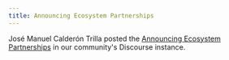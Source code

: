 ```yaml
---
title: Announcing Ecosystem Partnerships
---
```


José Manuel Calderón Trilla posted the <a href='https://discourse.haskell.org/t/announcing-ecosystem-partnerships/12230?u=jmct' target='_blank'>Announcing Ecosystem Partnerships</a> in our community's Discourse instance.
